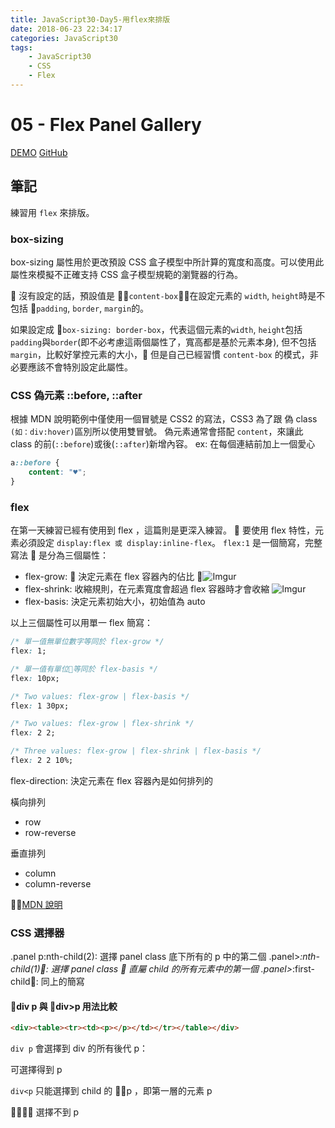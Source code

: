 ```yaml
---
title: JavaScript30-Day5-用flex來排版
date: 2018-06-23 22:34:17
categories: JavaScript30
tags:
    - JavaScript30
    - CSS
    - Flex
---
```


# 05 - Flex Panel Gallery

[DEMO](https://weiyuan1993.github.io/JavaScript30/05-Flex-Panel-Gallery/)
[GitHub](https://github.com/weiyuan1993/JavaScript30/tree/master/05-Flex-Panel-Gallery)

## 筆記

練習用 `flex` 來排版。

<!--more-->

### box-sizing

box-sizing 屬性用於更改預設 CSS 盒子模型中所計算的寬度和高度。可以使用此屬性來模擬不正確支持 CSS 盒子模型規範的瀏覽器的行為。

 沒有設定的話，預設值是 `content-box`，在設定元素的 `width`, `height`時是不包括 `padding`, `border`, `margin`的。

如果設定成 `box-sizing: border-box`，代表這個元素的`width`, `height`包括 `padding`與`border`(即不必考慮這兩個屬性了，寬高都是基於元素本身), 但不包括`margin`，比較好掌控元素的大小， 但是自己已經習慣 `content-box` 的模式，非必要應該不會特別設定此屬性。

### CSS 偽元素 ::before, ::after

根據 MDN 說明範例中僅使用一個冒號是 CSS2 的寫法，CSS3 為了跟 偽 class `(如：div:hover)`區別所以使用雙冒號。
偽元素通常會搭配 `content`，來讓此 class 的前(`::before`)或後(`::after`)新增內容。
ex: 在每個連結前加上一個愛心

```css
a::before {
    content: "♥";
}
```

### flex

在第一天練習已經有使用到 flex ，這篇則是更深入練習。
 要使用 flex 特性，元素必須設定 `display:flex 或 display:inline-flex`。
`flex:1` 是一個簡寫，完整寫法  是分為三個屬性：

-   flex-grow:  決定元素在 flex 容器內的佔比
    ![Imgur](https://i.imgur.com/B0Kn0rQ.png)
-   flex-shrink: 收縮規則，在元素寬度會超過 flex 容器時才會收縮
    ![Imgur](https://i.imgur.com/RZvz1iB.png)
-   flex-basis: 決定元素初始大小，初始值為 auto

以上三個屬性可以用單一 flex 簡寫：

```css
/* 單一值無單位數字等同於 flex-grow */
flex: 1;

/* 單一值有單位等同於 flex-basis */
flex: 10px;

/* Two values: flex-grow | flex-basis */
flex: 1 30px;

/* Two values: flex-grow | flex-shrink */
flex: 2 2;

/* Three values: flex-grow | flex-shrink | flex-basis */
flex: 2 2 10%;
```

flex-direction: 決定元素在 flex 容器內是如何排列的

橫向排列

-   row
-   row-reverse

垂直排列

-   column
-   column-reverse

[MDN 說明](https://developer.mozilla.org/zh-CN/docs/Web/CSS/flex)

### CSS 選擇器

.panel p:nth-child(2): 選擇 panel class 底下所有的 p 中的第二個
.panel>_:nth-child(1): 選擇 panel class  直屬 child 的所有元素中的第一個
.panel>_:first-child: 同上的簡寫

#### div p 與 div>p 用法比較

```html
<div><table><tr><td><p></p></td></tr></table></div>
```

`div p` 會選擇到 div 的所有後代 p：

可選擇得到 p

`div<p` 只能選擇到 child 的 p ，即第一層的元素 p


選擇不到 p
